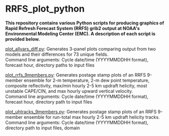# RRFS_plot_python

**This repository contains various Python scripts for producing graphics of Rapid Refresh Forecast System (RRFS) grib2 output at NOAA's Environmental Modeling Center (EMC).  A description of each script is provided below.**

<ins>plot_allvars_diff.py</ins>: Generates 3-panel plots comparing output from two models and their differences for 73 unique fields.<br>
Command line arguments: Cycle date/time (YYYYMMDDHH format), forecast hour, directory paths to input files 

<ins>plot_rrfs_9members.py</ins>: Generates postage stamp plots of an RRFS 9-member ensemble for 2-m temperature, 2-m dew point temperature, composite reflectivity, max/min hourly 2-5 km updraft helicity, most unstable CAPE/CIN, and max hourly upward vertical velocity.<br>
Command line arguments: Cycle date/time (YYYYMMDDHH format), forecast hour, directory path to input files

<ins>plot_uhtracks_9members.py</ins>: Generates postage stamp plots of an RRFS 9-member ensemble for run-total max hourly 2-5 km updraft helicity tracks.<br>
Command line arguments: Cycle date/time (YYYYMMDDHH format), directory path to input files, domain
